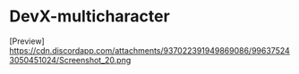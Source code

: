 # DevX-multicharacter
[Preview] 
https://cdn.discordapp.com/attachments/937022391949869086/996375243050451024/Screenshot_20.png
